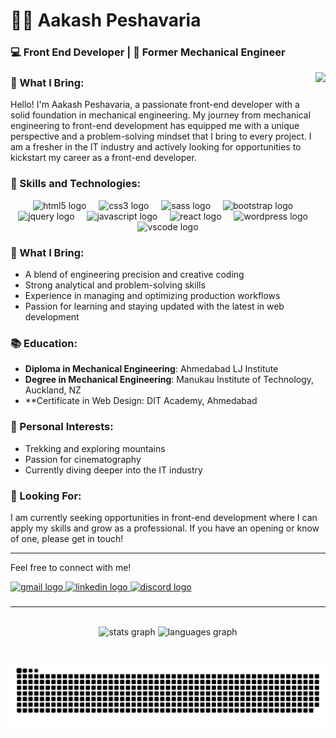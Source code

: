 # 👨‍💻 Aakash Peshavaria

### 💻 Front End Developer | 🔧 Former Mechanical Engineer

<img align="right" height="150" src="https://media.tenor.com/kyJFTroNngQAAAAi/coding.gif"  />

### 🌟 What I Bring:

Hello! I'm Aakash Peshavaria, a passionate front-end developer with a solid foundation in mechanical engineering. My journey from mechanical engineering to front-end development has equipped me with a unique perspective and a problem-solving mindset that I bring to every project. I am a fresher in the IT industry and actively looking for opportunities to kickstart my career as a front-end developer.

### 🚀 Skills and Technologies:

<div align="center">
  <img src="https://img.shields.io/badge/HTML5-E34F26?logo=html5&logoColor=white&style=for-the-badge" height="30" alt="html5 logo"  />
  <img width="12" />
  <img src="https://img.shields.io/badge/CSS3-1572B6?logo=css3&logoColor=white&style=for-the-badge" height="30" alt="css3 logo"  />
  <img width="12" />
  <img src="https://img.shields.io/badge/Sass-CC6699?logo=sass&logoColor=black&style=for-the-badge" height="30" alt="sass logo"  />
  <img width="12" />
  <img src="https://img.shields.io/badge/Bootstrap-7952B3?logo=bootstrap&logoColor=white&style=for-the-badge" height="30" alt="bootstrap logo"  />
  <img width="12" />
  <img src="https://img.shields.io/badge/jQuery-0769AD?logo=jquery&logoColor=white&style=for-the-badge" height="30" alt="jquery logo"  />
  <img width="12" />
  <img src="https://img.shields.io/badge/JavaScript-F7DF1E?logo=javascript&logoColor=black&style=for-the-badge" height="30" alt="javascript logo"  />
  <img width="12" />
  <img src="https://img.shields.io/badge/React-61DAFB?logo=react&logoColor=black&style=for-the-badge" height="30" alt="react logo"  />
  <img width="12" />
  <img src="https://img.shields.io/badge/WordPress-21759B?logo=wordpress&logoColor=white&style=for-the-badge" height="30" alt="wordpress logo"  />
  <img width="12" />
  <img src="https://img.shields.io/badge/Visual Studio Code-007ACC?logo=visualstudiocode&logoColor=white&style=for-the-badge" height="30" alt="vscode logo"  />
</div>

### 🌟 What I Bring:

- A blend of engineering precision and creative coding
- Strong analytical and problem-solving skills
- Experience in managing and optimizing production workflows
- Passion for learning and staying updated with the latest in web development

### 📚 Education:

- **Diploma in Mechanical Engineering**: Ahmedabad LJ Institute
- **Degree in Mechanical Engineering**: Manukau Institute of Technology, Auckland, NZ
- **Certificate in Web Design: DIT Academy, Ahmedabad

### 🌄 Personal Interests:

- Trekking and exploring mountains
- Passion for cinematography
- Currently diving deeper into the IT industry

### 📢 Looking For:

I am currently seeking opportunities in front-end development where I can apply my skills and grow as a professional. If you have an opening or know of one, please get in touch!

---

Feel free to connect with me!

<div align="left">
  <a href="aakash.pesh@gmail.com" target="_blank">
    <img src="https://img.shields.io/static/v1?message=Gmail&logo=gmail&label=&color=D14836&logoColor=white&labelColor=&style=for-the-badge" height="35" alt="gmail logo"  />
  </a>
  <a href="https://www.linkedin.com/in/aakash-peshavaria-401b51150/" target="_blank">
    <img src="https://img.shields.io/static/v1?message=LinkedIn&logo=linkedin&label=&color=0077B5&logoColor=white&labelColor=&style=for-the-badge" height="35" alt="linkedin logo"  />
  </a>
  <a href="https://discord.com/awakened_001" target="_blank">
    <img src="https://img.shields.io/static/v1?message=Discord&logo=discord&label=&color=7289DA&logoColor=white&labelColor=&style=for-the-badge" height="35" alt="discord logo"  />
  </a>
</div>

###

<hr>
<br>
<div align="center">
  <img src="https://github-readme-stats.vercel.app/api?username=aakash-webdev&hide_title=false&hide_rank=false&show_icons=true&include_all_commits=true&count_private=true&disable_animations=false&theme=dracula&locale=en&hide_border=false" height="150" alt="stats graph"  />
  <img src="https://github-readme-stats.vercel.app/api/top-langs?username=aakash-webdev&locale=en&hide_title=false&layout=compact&card_width=320&langs_count=4&theme=dracula&hide_border=false" height="150" alt="languages graph"  />
</div>

###

<br clear="both">

<div align="center">
<img src="https://raw.githubusercontent.com/aakash-webdev/aakash-webdev/output/snake.svg" alt="Snake animation" />
</div>
